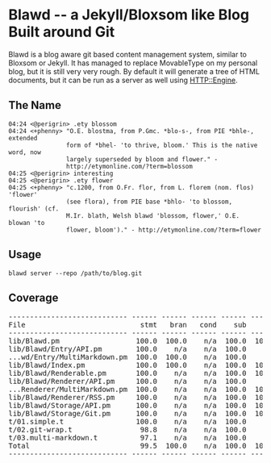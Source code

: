 # Blawd -- a Jekyll/Bloxsom like Blog Built around Git

Blawd is a blog aware git based content management system, similar to
Bloxsom or Jekyll. It has managed to replace MovableType on my personal
blog, but it is still very very rough. By default it will generate a
tree of HTML documents, but it can be run as a server as well using
[HTTP::Engine](http://search.cpan.org/dist/HTTP-Engine).

## The Name

    04:24 <@perigrin> .ety blossom
    04:24 <+phenny> "O.E. blostma, from P.Gmc. *blo-s-, from PIE *bhle-, extended 
                    form of *bhel- 'to thrive, bloom.' This is the native word, now 
                    largely superseded by bloom and flower." - 
                    http://etymonline.com/?term=blossom
    04:25 <@perigrin> interesting
    04:25 <@perigrin> .ety flower
    04:25 <+phenny> "c.1200, from O.Fr. flor, from L. florem (nom. flos) 'flower' 
                    (see flora), from PIE base *bhlo- 'to blossom, flourish' (cf. 
                    M.Ir. blath, Welsh blawd 'blossom, flower,' O.E. blowan 'to 
                    flower, bloom')." - http://etymonline.com/?term=flower

## Usage

    blawd server --repo /path/to/blog.git 

## Coverage
<pre>
---------------------------- ------ ------ ------ ------ ------ ------ ------
File                           stmt   bran   cond    sub    pod   time  total
---------------------------- ------ ------ ------ ------ ------ ------ ------
lib/Blawd.pm                  100.0  100.0    n/a  100.0  100.0    2.6  100.0
lib/Blawd/Entry/API.pm        100.0    n/a    n/a  100.0    n/a    0.0  100.0
...wd/Entry/MultiMarkdown.pm  100.0  100.0    n/a  100.0    n/a    0.4  100.0
lib/Blawd/Index.pm            100.0  100.0    n/a  100.0  100.0    1.3  100.0
lib/Blawd/Renderable.pm       100.0    n/a    n/a  100.0  100.0    4.4  100.0
lib/Blawd/Renderer/API.pm     100.0    n/a    n/a  100.0    n/a    0.1  100.0
...Renderer/MultiMarkdown.pm  100.0    n/a    n/a  100.0  100.0    6.9  100.0
lib/Blawd/Renderer/RSS.pm     100.0    n/a    n/a  100.0  100.0    3.3  100.0
lib/Blawd/Storage/API.pm      100.0    n/a    n/a  100.0  100.0    3.0  100.0
lib/Blawd/Storage/Git.pm      100.0    n/a    n/a  100.0  100.0   28.0  100.0
t/01.simple.t                 100.0    n/a    n/a  100.0    n/a   34.8  100.0
t/02.git-wrap.t                98.8    n/a    n/a  100.0    n/a    3.3   98.9
t/03.multi-markdown.t          97.1    n/a    n/a  100.0    n/a   11.8   97.6
Total                          99.5  100.0    n/a  100.0  100.0  100.0   99.6
---------------------------- ------ ------ ------ ------ ------ ------ ------
</pre>